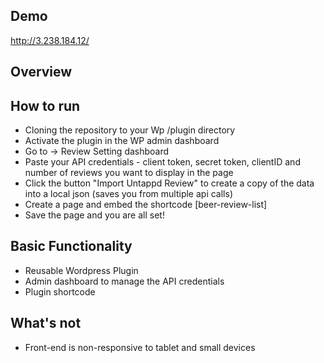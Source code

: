 ## Demo
http://3.238.184.12/

## Overview 

## How to run 
- Cloning the repository to your Wp /plugin directory
- Activate the plugin in the WP admin dashboard
- Go to -> Review Setting dashboard
- Paste your API credentials - client token, secret token, clientID and number of reviews you want to display in the page
- Click the button "Import Untappd Review" to create a copy of the data into a local json (saves you from multiple api calls)
- Create a page and embed the shortcode [beer-review-list]
- Save the page and you are all set!
 
## Basic Functionality
- Reusable Wordpress Plugin
- Admin dashboard to manage the API credentials
- Plugin shortcode

## What's not
- Front-end is non-responsive to tablet and small devices
